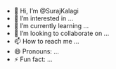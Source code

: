 - 👋 Hi, I’m @SurajKalagi
- 👀 I’m interested in ...
- 🌱 I’m currently learning ...
- 💞️ I’m looking to collaborate on ...
- 📫 How to reach me ...
- 😄 Pronouns: ...
- ⚡ Fun fact: ...

<!---
SurajKalagi/SurajKalagi is a ✨ special ✨ repository because its `README.md` (this file) appears on your GitHub profile.
You can click the Preview link to take a look at your changes.
--->
